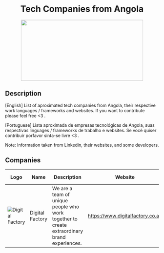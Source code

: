 <div align="center">
  <h1>Tech Companies from Angola</h1>
    <img src="https://wallpapercave.com/wp/wp4204683.jpg" width="400px" height="200px">
</div>

## Description
[English]
List of aproximated tech companies from Angola, their respective work languages / frameworks and websites. If you want to contribute please feel free <3 .

[Portuguese]
Lista aproximada de empresas tecnológicas de Angola, suas respectivas linguages / frameworks de trabalho e websites. Se você quiser contribuir porfavor sinta-se livre <3 .

Note: Information taken from Linkedin, their websites, and some developers.

## Companies
| Logo | Name | Description | Website | Languages / Frameworks | Location |
-------|------|-------------|---------|-----------|----------
![Digital Factory](https://www.digitalfactory.co.ao/_nuxt/img/logo.99e1513.png) | Digital Factory | We are a team of unique people who work together to create extraordinary brand experiences. | https://www.digitalfactory.co.ao | C#, Javascript, Java, Flutter | Luanda / Angola
